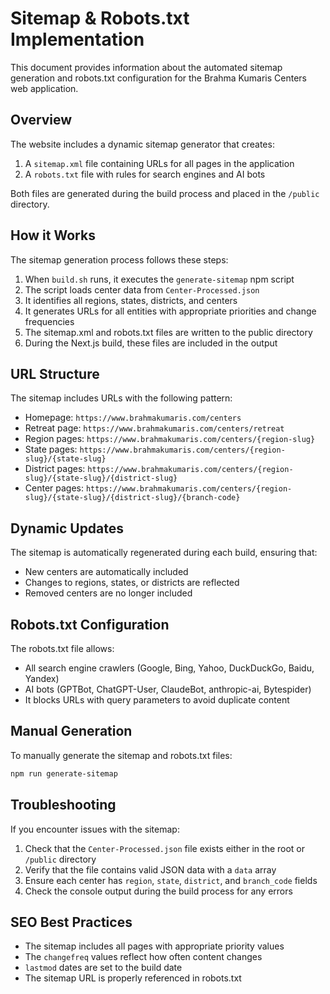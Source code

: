 # Sitemap & Robots.txt Implementation

This document provides information about the automated sitemap generation and robots.txt configuration for the Brahma Kumaris Centers web application.

## Overview

The website includes a dynamic sitemap generator that creates:
1. A `sitemap.xml` file containing URLs for all pages in the application
2. A `robots.txt` file with rules for search engines and AI bots

Both files are generated during the build process and placed in the `/public` directory.

## How it Works

The sitemap generation process follows these steps:

1. When `build.sh` runs, it executes the `generate-sitemap` npm script
2. The script loads center data from `Center-Processed.json`
3. It identifies all regions, states, districts, and centers
4. It generates URLs for all entities with appropriate priorities and change frequencies
5. The sitemap.xml and robots.txt files are written to the public directory
6. During the Next.js build, these files are included in the output

## URL Structure

The sitemap includes URLs with the following pattern:
- Homepage: `https://www.brahmakumaris.com/centers`
- Retreat page: `https://www.brahmakumaris.com/centers/retreat`
- Region pages: `https://www.brahmakumaris.com/centers/{region-slug}`
- State pages: `https://www.brahmakumaris.com/centers/{region-slug}/{state-slug}`
- District pages: `https://www.brahmakumaris.com/centers/{region-slug}/{state-slug}/{district-slug}`
- Center pages: `https://www.brahmakumaris.com/centers/{region-slug}/{state-slug}/{district-slug}/{branch-code}`

## Dynamic Updates

The sitemap is automatically regenerated during each build, ensuring that:
- New centers are automatically included
- Changes to regions, states, or districts are reflected
- Removed centers are no longer included

## Robots.txt Configuration

The robots.txt file allows:
- All search engine crawlers (Google, Bing, Yahoo, DuckDuckGo, Baidu, Yandex)
- AI bots (GPTBot, ChatGPT-User, ClaudeBot, anthropic-ai, Bytespider)
- It blocks URLs with query parameters to avoid duplicate content

## Manual Generation

To manually generate the sitemap and robots.txt files:

```bash
npm run generate-sitemap
```

## Troubleshooting

If you encounter issues with the sitemap:

1. Check that the `Center-Processed.json` file exists either in the root or `/public` directory
2. Verify that the file contains valid JSON data with a `data` array
3. Ensure each center has `region`, `state`, `district`, and `branch_code` fields
4. Check the console output during the build process for any errors

## SEO Best Practices

- The sitemap includes all pages with appropriate priority values
- The `changefreq` values reflect how often content changes
- `lastmod` dates are set to the build date
- The sitemap URL is properly referenced in robots.txt 